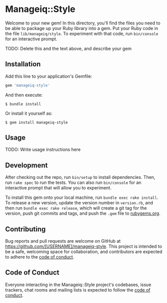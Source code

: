 # Manageiq::Style

Welcome to your new gem! In this directory, you'll find the files you need to be able to package up your Ruby library into a gem. Put your Ruby code in the file `lib/manageiq/style`. To experiment with that code, run `bin/console` for an interactive prompt.

TODO: Delete this and the text above, and describe your gem

## Installation

Add this line to your application's Gemfile:

```ruby
gem 'manageiq-style'
```

And then execute:

    $ bundle install

Or install it yourself as:

    $ gem install manageiq-style

## Usage

TODO: Write usage instructions here

## Development

After checking out the repo, run `bin/setup` to install dependencies. Then, run `rake spec` to run the tests. You can also run `bin/console` for an interactive prompt that will allow you to experiment.

To install this gem onto your local machine, run `bundle exec rake install`. To release a new version, update the version number in `version.rb`, and then run `bundle exec rake release`, which will create a git tag for the version, push git commits and tags, and push the `.gem` file to [rubygems.org](https://rubygems.org).

## Contributing

Bug reports and pull requests are welcome on GitHub at https://github.com/[USERNAME]/manageiq-style. This project is intended to be a safe, welcoming space for collaboration, and contributors are expected to adhere to the [code of conduct](https://github.com/[USERNAME]/manageiq-style/blob/master/CODE_OF_CONDUCT.md).


## Code of Conduct

Everyone interacting in the Manageiq::Style project's codebases, issue trackers, chat rooms and mailing lists is expected to follow the [code of conduct](https://github.com/[USERNAME]/manageiq-style/blob/master/CODE_OF_CONDUCT.md).
